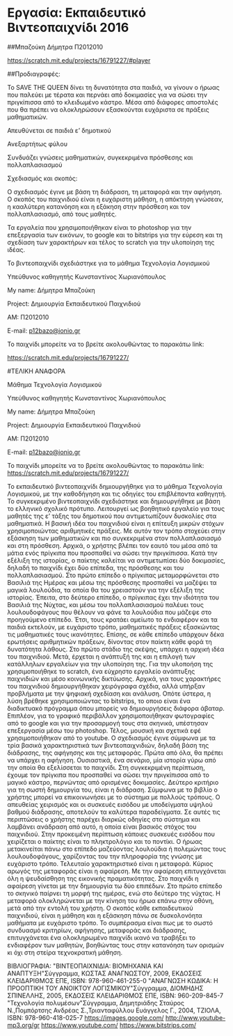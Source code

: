 # Εργασία: Εκπαιδευτικό Βιντεοπαιχνίδι 2016

##Μπαζούκη Δήμητρα Π2012010

https://scratch.mit.edu/projects/16791227/#player

##Προδιαγραφές:

Το SAVE THE QUEEN δίνει τη δυνατότητα στα παιδιά, να γίνουν ο ήρωας που παλεύει με τέρατα και περνάει από δοκιμασίες για να σώσει την πριγκίπισσα από το κλειδωμένο κάστρο. Μέσα από διάφορες αποστολές που θα πρέπει να ολοκληρώσουν εξασκούνται ευχάριστα σε πράξεις μαθηματικών.


Απευθύνεται σε παιδιά ε’ δημοτικού

Ανεξαρτήτως φύλου

Συνδυάζει γνώσεις μαθηματικών, συγκεκριμένα πρόσθεσης και πολλαπλασιασμού

Σχεδιασμός και σκοπός:

Ο σχεδιασμός έγινε με βάση τη διάδραση, τη μεταφορά και την αφήγηση. Ο σκοπός του παιχνιδιού είναι η ευχάριστη μάθηση, η απόκτηση γνώσεαν, η κααλύτερη κατανόηση και η εξάκηση στην πρόσθεση και τον πολλαπλασιασμό, από τους μαθητές.

Τα εργαλεία που χρησιμοποιήθηκαν είναι το photoshop για την επεξεργασία των εικόνων, το google και το bitstrips για την εύρεση και τη σχεδίαση των χαρακτήρων και τέλος το scratch για την υλοποίηση της ιδέας.

Το βιντεοπαιχνίδι σχεδιάστηκε για το μάθημα Τεχνολογία Λογισμικού

Υπεύθυνος καθηγητής Κωνσταντίνος Χωριανόπουλος

My name: Δήμητρα Μπαζούκη

Project: Δημιουργία Εκπαιδευτικού Παιχνιδιού

AM: Π2012010

E-mail: p12bazo@ionio.gr


Το παιχνίδι μπορείτε να το βρείτε ακολουθώντας το παρακάτω link:

https://scratch.mit.edu/projects/16791227/ 







#ΤΕΛΙΚΗ ΑΝΑΦΟΡΑ

Μάθημα Τεχνολογία Λογισμικού

Υπεύθυνος καθηγητής Κωνσταντίνος Χωριανόπουλος

My name: Δήμητρα Μπαζούκη

Project: Δημιουργία Εκπαιδευτικού Παιχνιδιού

AM: Π2012010

E-mail: p12bazo@ionio.gr

Το παιχνίδι μπορείτε να το βρείτε ακολουθώντας το παρακάτω link:
https://scratch.mit.edu/projects/16791227/ 


Το εκπαιδευτικό βιντεοπαιχνίδι δημιουργήθηκε για το μάθημα Τεχνολογία Λογισμικού, με την καθοδήγηση και τις οδηγίες του επιβλέποντα καθηγητή. Το συγκεκριμένο βιντεοπαιχνίδι σχεδιάστηκε και δημιουργήθηκε με βάση το ελληνικό σχολικό πρότυπο. Λειτουργεί ως βοηθητικό εργαλείο για τους μαθητές της ε’ τάξης του δημοτικού που αντιμετωπίζουν δυσκολίες στα μαθηματικά. 
Η βασική ιδέα του παιχνιδιού είναι η επίτευξη μικρών στόχων χρησιμοποιώντας αριθμητικές πράξεις. Με αυτόν τον τρόπο στοχεύει στην εξάσκηση των μαθηματικών και πιο συγκεκριμένα στον πολλαπλασιασμό και στη πρόσθεση. Αρχικά, ο χρήστης βλέπει τον εαυτό του μέσα από τα μάτια ενός πρίγκιπα που προσπαθεί να σώσει την πριγκίπισσα. Κατά την εξέλιξη της ιστορίας, ο παίκτης καλείται να αντιμετωπίσει δύο δοκιμασίες, δηλαδή το παιχνίδι έχει δύο επίπεδα, της πρόσθεσης και του πολλαπλασιασμού. Στο πρώτο επίπεδο ο πρίγκιπας μεταμορφώνεται στο Βασιλιά της Ημέρας και μέσω της πρόσθεσης προσπαθεί να μαζέψει τα μαγικά λουλούδια, τα οποία θα του χρειαστούν για την εξέλιξη της ιστορίας. Έπειτα, στο δεύτερο επίπεδο, ο πρίγκιπας έχει την ιδιότητα του Βασιλιά της Νύχτας, και μέσω του πολλαπλασιασμού παλέυει τους λουλουδοφάγους που θέλουν να φάνε τα λουλούδια που μάζεψε στο προηγούμενο επίπεδο. Έτσι, τους κρατάει αμείωτο το ενδιαφέρον και τα παιδιά εκτελούν, με ευχάριστο τρόπο, μαθηματικές πράξεις εξασκώντας τις μαθηματικές τους ικανότητες. Επίσης, σε κάθε επίπεδο υπάρχουν δέκα ερωτήσεις αριθμητικών πράξεων, δίνοντας στον παίκτη κάθε φορά τη δυνατότητα λάθους.
	Στο πρώτο στάδιο της σκέψης, υπάρχει η αρχική ιδέα του παιχνιδιού. Μετά, έρχεται η ανάπτυξή της και η επιλογή των κατάλληλων εργαλείων για την υλοποίηση της. Για την υλοποήση της χρησιμοποιήθηκε το scratch, ένα εύχρηστο εργαλείο ανάπτυξης παιχνιδιών και μέσο κοινωνικής δικτύωσης.
	Αρχικά, για τους χαρακτήρες του παιχνιδιού δημιουργήθηκαν χειρόγραφα σχέδια, αλλά υπήρξαν προβλήματα με την ψηφιακή σχεδίαση και ανάλυση. Οπότε ύστερα, η λύση βρέθηκε χρησιμοποιώντας το bitstrips, το οποιο είναι ένα διαδικτυακό πρόγραμμα όπου μπορείς να δημιουργήσεις διάφορα άβαταρ. Επιπλέον, για το γραφικό περιβάλλον χρησιμοποιήθηκαν φωτογραφίες από το google και για την προσαρμογή τους στα σκηνικά, υπέστησαν επεξεργασία μέσω του photoshop. Τέλος, μουσική και σχετικά εφέ χρησιμοποιήθηκαν από το youtube.
	Ο σχεδιασμός έγινε σύμφωνα με τα τρία βασικά χαρακτηριστικά των βιντεοπαιχνιδιών, δηλαδή βάση της διάδρασης, της αφήγησης και της μεταφοράς. Πρώτα από όλα, θα πρέπει να υπάρχει η αφήγηση. Ουσιαστικά, ένα σενάριο, μία ιστορία γύρω από την οποία θα εξελίσσεται το παιχνίδι. Στη συγκεκριμένη περίπτωση, έχουμε τον πρίγκιπα  που προσπαθεί να σώσει την πριγκίπισσα από το μαγικό κάστρο, περνώντας από ορισμένες δοκιμασίες. 
	Δεύτερο κριτήριο για τη σωστή δημιουργία του, είναι η διάδραση. Σύμφωνα με το βιβλίο ο χρήστης μπορεί να επικοινωνήσει με το σύστημα με πολλούς τρόπους. Ο απευθείας χειρισμός και οι συσκευές εισόδου με υποδείγματα υψηλού βαθμού διάδρασης, αποτελούν τα καλύτερα παραδείγματα. Σε αυτές τις περιπτώσεις ο χρήστης παρέχει διαρκώς οδηγίες στο σύστημα και λαμβάνει ανάδραση από αυτό, η οποία είναι βασικός στόχος του παιχνιδιού. Στην προκειμένη περίπτωση κάποιες συσκευές εισόδου που χειρίζεται ο παίκτης είναι το πληκτρολόγιο και το ποντίκι. Ο ήρωας μετακινείται πάνω στο επίπεδο μαζεύοντας λουλούδια ή πολεμώντας τους λουλουδοφάγους, χαρίζοντας του την πληροφορία της γνώσης με ευχάριστο τρόπο.
	Τελευταίο χαρακτηριστικό είναι η μεταφορά. Κύριος αρωγός της μεταφοράς είναι η αφαίρεση. Με την αφαίρεση επιτυγχάνεται όλη η ψευδαίσθηση της εικονικής πραματικότητας. Στο παιχνίδι η αφαίρεση γίνεται με την δημιουργία τω δύο επιπέδων. Στο πρώτο επίπεδο το σκηνικό παίρνει τη μορφή της ημέρας, ενώ στο δεύτερο της νύχτας. Η μεταφορά ολοκληρώνεται με την κίνηση του ήρωα επάνω στην οθόνη, μετά από την εντολή του χρήστη.
	Ο σκοπός κάθε εκπαιδευτικού παιχνιδιού, είναι η μάθηση και η εξάσκηση πάνω σε δυσκολονόητα μαθήματα με ευχάριστο τρόπο. Το συμπέρασμα είναι πως με το σωστό συνδυασμό κριτηρίων, αφήγησης, μεταφοράς και διάδρασης, επιτυγχάνεται ένα ολοκληρωμένο παιχνίδι ικανό να τραβήξει το ενδιαφέρον των μαθητών, βοηθώντας τους στην κατανόηση των ορισμών κι όχι στη στείρα τεχνοκρατική μάθηση.
  
ΒΙΒΛΙΟΓΡΑΦΙΑ:
"ΒΙΝΤΕΟΠΑΙΧΝΙΔΙΑ: ΒΙΟΜΗΧΑΝΙΑ ΚΑΙ ΑΝΑΠΤΥΞΗ"Σύγγραμμα, ΚΩΣΤΑΣ ΑΝΑΓΝΩΣΤΟΥ, 2009, ΕΚΔΟΣΕΙΣ ΚΛΕΙΔΑΡΙΘΜΟΣ ΕΠΕ, ISBN: 978-960-461-255-0
"ΑΝΑΓΝΩΣΗ ΚΩΔΙΚΑ: Η ΠΡΟΟΠΤΙΚΗ ΤΟΥ ΑΝΟΙΚΤΟΥ ΛΟΓΙΣΜΙΚΟΥ"Σύγγραμμα, ΔΙΟΜΗΔΗΣ ΣΠΙΝΕΛΛΗΣ, 2005, ΕΚΔΟΣΕΙΣ ΚΛΕΙΔΑΡΙΘΜΟΣ ΕΠΕ, ISBN: 960-209-845-7
"Τεχνολογία πολυμέσων"Σύγγραμμα, Δημητριάδης Σταύρος Ν.,Πομπόρτσης Ανδρέας Σ.,Τριανταφύλλου Ευάγγελος Γ., 2004, ΤΖΙΟΛΑ, ISBN: 978-960-418-025-7
https://images.google.com/
http://www.youtube-mp3.org/gr
https://www.youtube.com/
https://www.bitstrips.com/
